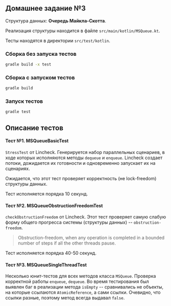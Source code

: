 ## Домашнее задание №3

Структура данных: **Очередь Майкла-Скотта**.

Реализация структуры находится в файле `src/main/kotlin/MSQueue.kt`.

Тесты находятся в директории `src/test/kotlin`.

### Сборка без запуска тестов
```bash
gradle build -x test
```

### Сборка с запуском тестов
```bash
gradle build
```

### Запуск тестов
```bash
gradle test
```

## Описание тестов

#### Тест №1. MSQueueBasicTest

`StressTest` от Lincheck. Генерируется набор параллельных сценариев, в ходе которых исполняются методы `dequeue` и `enqueue`. Lincheck создает потоки, дожидается их готовности и одновременно запускает их на сценариях.

Ожидается, что этот тест проверяет корректность (не lock-freedom) структуры данных.

Тест исполняется порядка 10 секунд.

#### Тест №2. MSQueueObstructionFreedomTest

`checkObstructionFreedom` от Lincheck. Этот тест проверяет самую слабую форму общего прогресса системы (структуры данных) -- `obstruction-freedom`. 

> Obstruction-freedom, when any operation is completed in a bounded number of steps if all the other threads pause.

Тест исполняется порядка 40-50 секунд.

#### Тест №3. MSQueueSingleThreadTest

Несколько юнит-тестов для всех методов класса `MSQueue`. Проверка корректной работы `enqueue`, `dequeue`. Во время тестирования был выявлен баг в реализации метода `isEmpty` -- сравнивались не объекты, на которые ссылаются `AtomicReference`, а сами ссылки. Очевидно, что ссылки разные, поэтому метод всегда выдавал `false`.